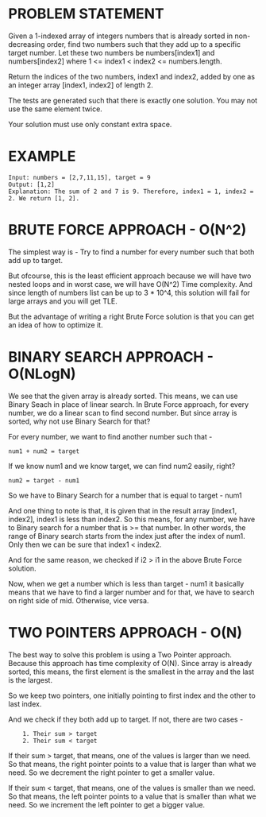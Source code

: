# PROBLEM STATEMENT

Given a 1-indexed array of integers numbers that is already sorted in non-decreasing order, find two numbers such that they add up to a specific target number. Let these two numbers be numbers[index1] and numbers[index2] where 1 <= index1 < index2 <= numbers.length.

Return the indices of the two numbers, index1 and index2, added by one as an integer array [index1, index2] of length 2.

The tests are generated such that there is exactly one solution. You may not use the same element twice.

Your solution must use only constant extra space.

# EXAMPLE

    Input: numbers = [2,7,11,15], target = 9
    Output: [1,2]
    Explanation: The sum of 2 and 7 is 9. Therefore, index1 = 1, index2 = 2. We return [1, 2].

# BRUTE FORCE APPROACH - O(N^2)

The simplest way is - Try to find a number for every number such that both add up to target.

But ofcourse, this is the least efficient approach because we will have two nested loops and in worst case, we will have O(N^2) Time complexity. And since length of numbers list can be up to 3 * 10^4, this solution will fail for large arrays and you will get TLE.

But the advantage of writing a right Brute Force solution is that you can get an idea of how to optimize it.

# BINARY SEARCH APPROACH - O(NLogN)

We see that the given array is already sorted. This means, we can use Binary Seach in place of linear search. In Brute Force approach, for every number, we do a linear scan to find second number. But since array is sorted, why not use Binary Search for that?

For every number, we want to find another number such that -

	num1 + num2 = target
	
If we know num1 and we know target, we can find num2 easily, right?

	num2 = target - num1
	
So we have to Binary Search for a number that is equal to  target - num1

And one thing to note is that, it is given that in the result array [index1, index2], index1 is less than index2. So this means, for any number, we have to Binary search for a number that is >= that number. In other words, the range of Binary search starts from the index just after the index of num1. Only then we can be sure that index1 < index2.

And for the same reason, we checked if i2 > i1 in the above Brute Force solution.

Now, when we get a number which is less than target - num1 it basically means that we have to find a larger number and for that, we have to search on right side of mid. Otherwise, vice versa.

# TWO POINTERS APPROACH - O(N)

The best way to solve this problem is using a Two Pointer approach. Because this approach has time complexity of O(N). Since array is already sorted, this means, the first element is the smallest in the array and the last is the largest. 

So we keep two pointers, one initially pointing to first index and the other to last index.

And we check if they both add up to target. If not, there are two cases - 

		1. Their sum > target
		2. Their sum < target

If their sum > target, that means, one of the values is larger than we need. So that means, the right pointer points to a value that is larger than what we need. So we decrement the right pointer to get a smaller value.

If their sum < target, that means, one of the values is smaller than we need. So that means, the left pointer points to a value that is smaller than what we need. So we increment the left pointer to get a bigger value.